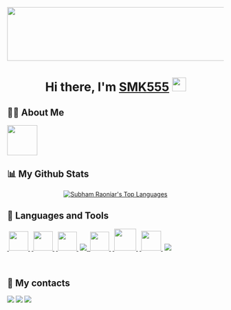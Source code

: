 <div align="center">
  <img width="800px" height="125px" src="https://SMK555.netlify.app/Elkhan2003-icons/elcho.gif"/>
</div>

<h1 align="center"><span class="hi">Hi there, </span><span class="name">I'm</span> <a class="hi" href="https://github.com/Elkhan2003" target="_blank">SMK555</a> 
<img src="https://github.com/blackcater/blackcater/raw/main/images/Hi.gif" height="32"/></h1>

## 🙋‍♂️ About Me

<a href="https://github.com/Elkhan2003">
  <img height="70" src="https://readme-typing-svg.herokuapp.com?color=FFE15D&lines=Just+Front+End+Developer"/>
</a>

## 📊 My Github Stats

<div style="display: flex; justify-content: center; align-items: center;">
<!-- <a href="https://github.com/Elkhan2003"><img alt="Anurag's GitHub stats" src="https://github-readme-stats.vercel.app/api?username=Elkhan2003&show_icons=true&theme=radical&hide_border=true&bg_color=0D1117"> -->
</a>
<a href="https://github.com/Elkhan2003"><img alt="Subham Raoniar's Top Languages" src="https://github-readme-stats.vercel.app/api/top-langs/?username=Elkhan2003&langs_count=8&count_private=true&theme=react&hide_border=true&bg_color=0D1117">
</a>
</div>

<p align="center">
    <a href="https://github.com/Elkhan2003">
<!--         <img title="🔥 Get streak stats for your profile at git.io/streak-stats" alt="Subham Raoniar's streak" src="https://github-readme-streak-stats.herokuapp.com/?user=Elkhan2003&theme=black-ice&hide_border=true&stroke=0000&background=0D1117"/> -->
    </a>
</p>

## 🚀 Languages and Tools

<p align="left">
    <a href="https://nextjs.org/" target="_blank">&nbsp<img  width="45px" src="https://i.ibb.co/0ymcg1H/259-oooo-plus-removebg-preview.png"/>&nbsp</a>
    <a href="https://vitejs.dev/" target="_blank">&nbsp<img  width="45px" src="https://i.ibb.co/5s7hH59/1.png"/>&nbsp</a>
<!--     <a href="https://www.jetbrains.com/webstorm/" target="_blank">&nbsp<img  width="42px" src="https://upload.wikimedia.org/wikipedia/commons/7/71/WebStorm_Icon.png"/>&nbsp</a> -->
<!--     <a href="https://www.jetbrains.com/idea/" target="_blank">&nbsp<img  width="42px" src="https://www.digiseller.ru/preview/554839/p1_3426434_98691a2e.png"/>&nbsp</a> -->
    <a href="https://code.visualstudio.com/" target="_blank">&nbsp<img  width="44px"src="https://i.ibb.co/z65rXyV/vs-code.png"/>&nbsp</a>
    <a href="https://reactjs.org/" target="_blank"> <img src="https://img.icons8.com/color/48/000000/react-native.png"/> </a>
    <a href="https://www.typescriptlang.org/docs/handbook/react.html" target="_blank">&nbsp<img width="44px" src="https://i.ibb.co/myc6m6B/ica-FVm-C2-2x.jpg"/>&nbsp</a> 
    <a href="https://sass-scss.ru/" target="_blank">&nbsp<img width="51px" src="https://i.ibb.co/Z6kGf6Z/3.png"/>&nbsp</a> 
    <a href="https://nodejs.org/en" target="_blank">&nbsp<img width="46px" src="https://i.ibb.co/xmg56GJ/image.png"/>&nbsp</a> 
<!--     <a href="https://www.framer.com/motion/" target="_blank">&nbsp<img width="43px" src="https://i.ibb.co/JQ65k8b/image.png"/>&nbsp</a>  -->
<!--     <a href="https://firebase.google.com/" target="_blank"> <img src="https://img.icons8.com/color/48/000000/firebase.png"/> </a>  -->
    <a href="https://git-scm.com/" target="_blank"> <img src="https://img.icons8.com/color/48/000000/git.png"/> </a> 
</p>

<br/>

## 🔖 My contacts

<div class="contacts">
  <a href="https://wa.me/996708060774"><img src="https://img.shields.io/badge/-WhatsApp-090909?style=for-the-badge&logo=WhatsApp&logoColor=4ECB5A"></a>
  <a href="https://t.me/Shaildaevich"><img src="https://img.shields.io/badge/-Telegram-090909?style=for-the-badge&logo=telegram&logoColor=27A0D9"></a>
  <a href="https://www.instagram.com/shaiyldaevich/"><img src="https://img.shields.io/badge/-Instagram-090909?style=for-the-badge&logo=instagram&logoColor=B4068E"></a>
<!--   <a href="https://vk.com/elcho_effects"><img src="https://img.shields.io/badge/-Vkontakte-090909?style=for-the-badge&logo=Vk&logoColor=4F7DB3"></a> -->
<!--   <a href="https://www.youtube.com/channel/UC9Vp5dVZkpf7pkffeiADP2A"><img src="https://img.shields.io/badge/-YouTube-090909?style=for-the-badge&logo=YouTube&logoColor=FF0000"></a> -->
<!--   <a href="https://www.facebook.com/Elcho911"><img src="https://img.shields.io/badge/-Facebook-090909?style=for-the-badge&logo=Facebook&logoColor=1195F5"></a> -->
</div>

